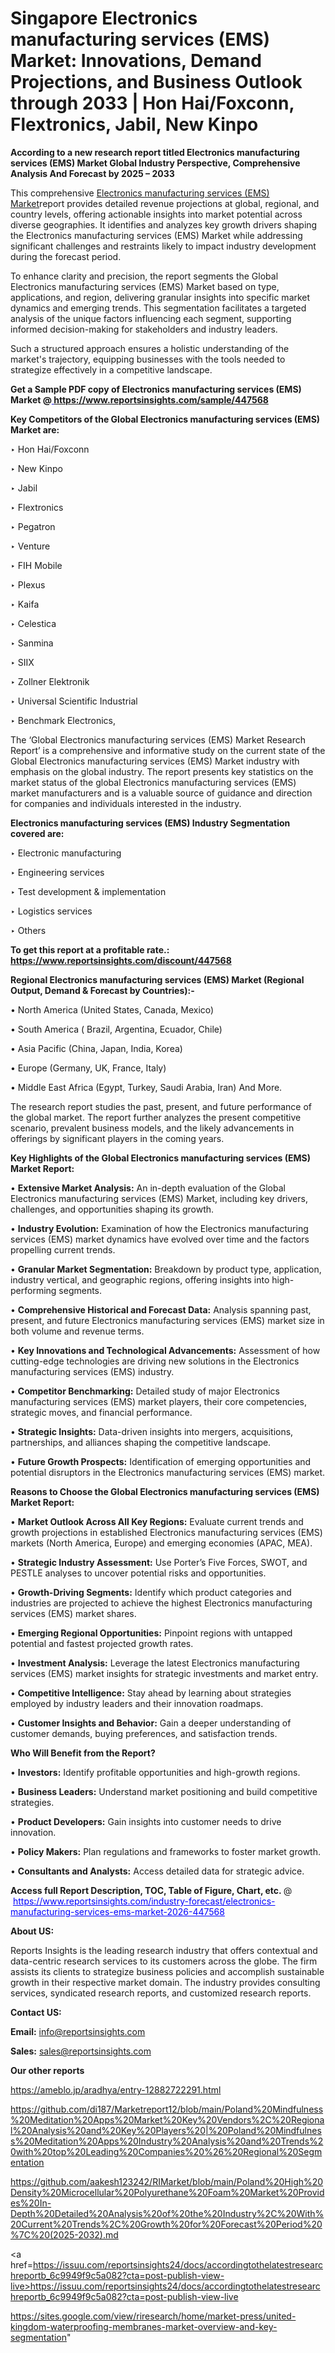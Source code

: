 # Singapore Electronics manufacturing services (EMS) Market: Innovations, Demand Projections, and Business Outlook through 2033 | Hon Hai/Foxconn, Flextronics, Jabil, New Kinpo

<strong>According to a new research report titled Electronics manufacturing services (EMS) Market Global Industry Perspective, Comprehensive Analysis And Forecast by 2025 – 2033</strong>

This comprehensive <a href=https://www.reportsinsights.com/sample/447568>Electronics manufacturing services (EMS) Market</a>report provides detailed revenue projections at global, regional, and country levels, offering actionable insights into market potential across diverse geographies. It identifies and analyzes key growth drivers shaping the Electronics manufacturing services (EMS) Market while addressing significant challenges and restraints likely to impact industry development during the forecast period.

To enhance clarity and precision, the report segments the Global Electronics manufacturing services (EMS) Market based on type, applications, and region, delivering granular insights into specific market dynamics and emerging trends. This segmentation facilitates a targeted analysis of the unique factors influencing each segment, supporting informed decision-making for stakeholders and industry leaders.

Such a structured approach ensures a holistic understanding of the market's trajectory, equipping businesses with the tools needed to strategize effectively in a competitive landscape.

<strong>Get a Sample PDF copy of Electronics manufacturing services (EMS) Market </strong><strong>@<a href=https://www.reportsinsights.com/sample/447568 style=color:#0000ff;> https://www.reportsinsights.com/sample/447568</a></strong></font>

<strong>Key Competitors of the Global Electronics manufacturing services (EMS) Market are:</strong>

‣ Hon Hai/Foxconn

‣ New Kinpo

‣ Jabil

‣ Flextronics

‣ Pegatron

‣ Venture

‣ FIH Mobile

‣ Plexus

‣ Kaifa

‣ Celestica

‣ Sanmina

‣ SIIX

‣ Zollner Elektronik

‣ Universal Scientific Industrial

‣ Benchmark Electronics,

The ‘Global Electronics manufacturing services (EMS) Market Research Report’ is a comprehensive and informative study on the current state of the Global Electronics manufacturing services (EMS) Market industry with emphasis on the global industry. The report presents key statistics on the market status of the global Electronics manufacturing services (EMS) market manufacturers and is a valuable source of guidance and direction for companies and individuals interested in the industry.

<strong>Electronics manufacturing services (EMS) Industry Segmentation covered are:</strong>

‣ Electronic manufacturing

‣ Engineering services

‣ Test development & implementation

‣ Logistics services

‣ Others

<strong>To get this report at a profitable rate.: <a href=https://www.reportsinsights.com/discount/447568 style=color:#0000ff;>https://www.reportsinsights.com/discount/447568</a></strong></font>

<strong>Regional Electronics manufacturing services (EMS) Market (Regional Output, Demand &amp; Forecast by Countries):-</strong>

• North America (United States, Canada, Mexico)

• South America ( Brazil, Argentina, Ecuador, Chile)

• Asia Pacific (China, Japan, India, Korea)

• Europe (Germany, UK, France, Italy)

• Middle East Africa (Egypt, Turkey, Saudi Arabia, Iran) And More.

The research report studies the past, present, and future performance of the global market. The report further analyzes the present competitive scenario, prevalent business models, and the likely advancements in offerings by significant players in the coming years.

<strong>Key Highlights of the Global Electronics manufacturing services (EMS) Market Report:</strong>

• <strong>Extensive Market Analysis:</strong> An in-depth evaluation of the Global Electronics manufacturing services (EMS) Market, including key drivers, challenges, and opportunities shaping its growth.

• <strong>Industry Evolution:</strong> Examination of how the Electronics manufacturing services (EMS) market dynamics have evolved over time and the factors propelling current trends.

• <strong>Granular Market Segmentation:</strong> Breakdown by product type, application, industry vertical, and geographic regions, offering insights into high-performing segments.

• <strong>Comprehensive Historical and Forecast Data:</strong> Analysis spanning past, present, and future Electronics manufacturing services (EMS) market size in both volume and revenue terms.

• <strong>Key Innovations and Technological Advancements:</strong> Assessment of how cutting-edge technologies are driving new solutions in the Electronics manufacturing services (EMS) industry.

• <strong>Competitor Benchmarking:</strong> Detailed study of major Electronics manufacturing services (EMS) market players, their core competencies, strategic moves, and financial performance.

• <strong>Strategic Insights:</strong> Data-driven insights into mergers, acquisitions, partnerships, and alliances shaping the competitive landscape.

• <strong>Future Growth Prospects:</strong> Identification of emerging opportunities and potential disruptors in the Electronics manufacturing services (EMS) market.

<strong>Reasons to Choose the Global Electronics manufacturing services (EMS) Market Report:</strong>

• <strong>Market Outlook Across All Key Regions:</strong> Evaluate current trends and growth projections in established Electronics manufacturing services (EMS) markets (North America, Europe) and emerging economies (APAC, MEA).

• <strong>Strategic Industry Assessment:</strong> Use Porter’s Five Forces, SWOT, and PESTLE analyses to uncover potential risks and opportunities.

• <strong>Growth-Driving Segments:</strong> Identify which product categories and industries are projected to achieve the highest Electronics manufacturing services (EMS) market shares.

• <strong>Emerging Regional Opportunities:</strong> Pinpoint regions with untapped potential and fastest projected growth rates.

• <strong>Investment Analysis:</strong> Leverage the latest Electronics manufacturing services (EMS) market insights for strategic investments and market entry.

• <strong>Competitive Intelligence:</strong> Stay ahead by learning about strategies employed by industry leaders and their innovation roadmaps.

• <strong>Customer Insights and Behavior:</strong> Gain a deeper understanding of customer demands, buying preferences, and satisfaction trends.

<strong>Who Will Benefit from the Report?</strong>

• <strong>Investors:</strong> Identify profitable opportunities and high-growth regions.

• <strong>Business Leaders:</strong> Understand market positioning and build competitive strategies.

• <strong>Product Developers:</strong> Gain insights into customer needs to drive innovation.

• <strong>Policy Makers:</strong> Plan regulations and frameworks to foster market growth.

• <strong>Consultants and Analysts:</strong> Access detailed data for strategic advice.
</ul>
<strong>Access full Report Description, TOC, Table of Figure, Chart, etc. </strong>@  <a href=https://www.reportsinsights.com/industry-forecast/electronics-manufacturing-services-ems-market-2026-447568 style=color:#0000ff;>https://www.reportsinsights.com/industry-forecast/electronics-manufacturing-services-ems-market-2026-447568</a></font>

<strong><strong>About US</strong>:</strong>

Reports Insights is the leading research industry that offers contextual and data-centric research services to its customers across the globe. The firm assists its clients to strategize business policies and accomplish sustainable growth in their respective market domain. The industry provides consulting services, syndicated research reports, and customized research reports.

<strong>Contact US:</strong>

<p class=""""><b>Email:</b> <a href=mailto:info@reportsinsights.com>info@reportsinsights.com</a></p>
<p class=""""><b>Sales:</b> <a href=mailto:sales@reportsinsights.com>sales@reportsinsights.com</a></p>

<strong>Our other reports</strong>

<a href=https://ameblo.jp/aradhya/entry-12882722291.html>https://ameblo.jp/aradhya/entry-12882722291.html</a>

<a href=https://github.com/di187/Marketreport12/blob/main/Poland%20Mindfulness%20Meditation%20Apps%20Market%20Key%20Vendors%2C%20Regional%20Analysis%20and%20Key%20Players%20|%20Poland%20Mindfulness%20Meditation%20Apps%20Industry%20Analysis%20and%20Trends%20with%20top%20Leading%20Companies%20%26%20Regional%20Segmentation>https://github.com/di187/Marketreport12/blob/main/Poland%20Mindfulness%20Meditation%20Apps%20Market%20Key%20Vendors%2C%20Regional%20Analysis%20and%20Key%20Players%20|%20Poland%20Mindfulness%20Meditation%20Apps%20Industry%20Analysis%20and%20Trends%20with%20top%20Leading%20Companies%20%26%20Regional%20Segmentation</a>

<a href=https://github.com/aakesh123242/RIMarket/blob/main/Poland%20High%20Density%20Microcellular%20Polyurethane%20Foam%20Market%20Provides%20In-Depth%20Detailed%20Analysis%20of%20the%20Industry%2C%20With%20Current%20Trends%2C%20Growth%20for%20Forecast%20Period%20%7C%20(2025-2032).md>https://github.com/aakesh123242/RIMarket/blob/main/Poland%20High%20Density%20Microcellular%20Polyurethane%20Foam%20Market%20Provides%20In-Depth%20Detailed%20Analysis%20of%20the%20Industry%2C%20With%20Current%20Trends%2C%20Growth%20for%20Forecast%20Period%20%7C%20(2025-2032).md</a>

<a href=https://issuu.com/reportsinsights24/docs/accordingtothelatestresearchreportb_6c9949f9c5a082?cta=post-publish-view-live>https://issuu.com/reportsinsights24/docs/accordingtothelatestresearchreportb_6c9949f9c5a082?cta=post-publish-view-live</a>

<a href=https://sites.google.com/view/riresearch/home/market-press/united-kingdom-waterproofing-membranes-market-overview-and-key-segmentation>https://sites.google.com/view/riresearch/home/market-press/united-kingdom-waterproofing-membranes-market-overview-and-key-segmentation</a>"
